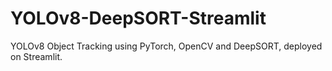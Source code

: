 # YOLOv8-DeepSORT-Streamlit
YOLOv8 Object Tracking using PyTorch, OpenCV and DeepSORT, deployed on Streamlit.
